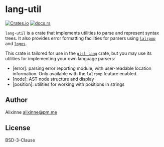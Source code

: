 # lang-util

[![Crates.io](https://img.shields.io/crates/v/lang-util)](https://crates.io/crates/lang-util)
[![docs.rs](https://img.shields.io/docsrs/lang-util)](https://docs.rs/lang-util/)

`lang-util` is a crate that implements utilities to parse and represent syntax trees.
It also provides error formatting facilities for parsers using
[`lalrpop`](https://crates.io/crates/lalrpop) and [`logos`](https://crates.io/crates/logos).

This crate is tailored for use in the [`glsl-lang`](https://crates.io/crates/glsl-lang) crate,
but you may use its utilities for implementing your own language parsers:
- [error]: parsing error reporting module, with user-readable location information. Only
  available with the `lalrpop` feature enabled.
- [node]: AST node structure and display
- [position]: utilities for working with positions in strings

## Author

Alixinne <alixinne@pm.me>

## License

BSD-3-Clause
